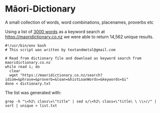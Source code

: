 # Māori-Dictionary

A small collection of words, word combinations, placenames, proverbs etc

Using a list of [3000 words](https://www.ef.edu/english-resources/english-vocabulary/top-3000-words/) as a keyword search at https://maoridictionary.co.nz we were able to return 14,562 unique results.


    #!/usr/bin/env bash
    # This script was written by textandmetal@gmail.com

    # Read from dictionary file and download as keyword search from maoridictionary.co.nz
    while read i; do 
      clear
      wget "https://maoridictionary.co.nz/search?idiom=&phrase=&proverb=&loan=&histLoanWords=&keywords=$i"
    done < dictionary.txt

The list was generated with:

    grep -h "\<h2\ class\=\"title" | sed s/\<h2\ class=\"title\ \ \\>//" | sort | unique > list.txt
